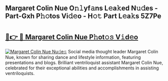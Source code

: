 ## Margaret Colin Nue O𝚗𝚕yf𝚊ns L𝚎a𝚔ed N𝚞𝚍es - Part-Gxh P𝚑𝚘tos Vi𝚍𝚎o - H𝚘𝚝 Part L𝚎a𝚔s 5Z7Pe

# <h2><a href="http://kf90jv6.oniu.top/?m=Margaret+Colin+Nue">🔗👉 🔴 Margaret Colin Nue P𝚑ot𝚘𝚜 V𝚒d𝚎o</a></h2>

[![Margaret Colin Nue Nu𝚍e𝚜](https://i.imgur.com/0qMVB7G.gif)](http://kf90jv6.oniu.top/?m=Margaret+Colin+Nue)
Social media thought leader Margaret Colin Nue, known for sharing dance and lifestyle information, featuring presentations and blogs. Brilliant ventriloquist assistant Margaret Colin Nue, celebrated for their exceptional abilities and accomplishments in assisting ventriloquists.  
